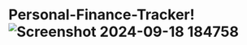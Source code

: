 # Personal-Finance-Tracker!![Screenshot 2024-09-18 184758](https://github.com/user-attachments/assets/4c9b1beb-6b86-4940-bc97-903b2cff79ce)

